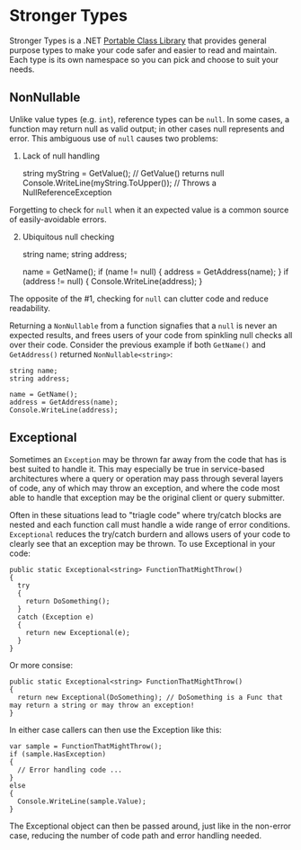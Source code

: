Stronger Types
==============

Stronger Types is a .NET [Portable Class Library](http://msdn.microsoft.com/en-us/library/gg597391.aspx) that provides general purpose types
to make your code safer and easier to read and maintain. Each type is its own namespace so you can pick and choose to suit your needs.

## NonNullable

Unlike value types (e.g. `int`), reference types can be `null`. In some cases, a function may return null as valid output; in other cases null
represents and error. This ambiguous use of `null` causes two problems:

1. Lack of null handling

    string myString = GetValue(); // GetValue() returns null
    Console.WriteLine(myString.ToUpper()); // Throws a NullReferenceException

Forgetting to check for `null` when it an expected value is a common source of easily-avoidable errors.

2. Ubiquitous null checking

    string name;
    string address;
    
    name = GetName();
    if (name != null)
    {
      address = GetAddress(name);
    }
    if (address != null)
    {
      Console.WriteLine(address);
    }
    
The opposite of the #1, checking for `null` can clutter code and reduce readability.

Returning a `NonNullable` from a function signafies that a `null` is never an expected results, and frees users of your code from spinkling null checks
all over their code. Consider the previous example if both `GetName()` and `GetAddress()` returned `NonNullable<string>`:

    string name;
    string address;
    
    name = GetName();
    address = GetAddress(name);
    Console.WriteLine(address);
    
## Exceptional

Sometimes an `Exception` may be thrown far away from the code that has is best suited to handle it. This may especially be true in service-based architectures
where a query or operation may pass through several layers of code, any of which may throw an exception, and where the code most able to handle that exception may
be the original client or query submitter.

Often in these situations lead to "triagle code" where try/catch blocks are nested and each function call must handle a wide range of error conditions. `Exceptional`
reduces the try/catch burdern and allows users of your code to clearly see that an exception may be thrown. To use Exceptional in your code:

    public static Exceptional<string> FunctionThatMightThrow()
    {
      try
      {
        return DoSomething();
      }
      catch (Exception e)
      {
        return new Exceptional(e);
      }
    }

Or more consise:

    public static Exceptional<string> FunctionThatMightThrow()
    {
      return new Exceptional(DoSomething); // DoSomething is a Func that may return a string or may throw an exception! 
    }

In either case callers can then use the Exception like this:

    var sample = FunctionThatMightThrow();
    if (sample.HasException)
    {
      // Error handling code ...
    }
    else
    {
      Console.WriteLine(sample.Value);
    }

The Exceptional object can then be passed around, just like in the non-error case, reducing the number of code path and error handling needed.